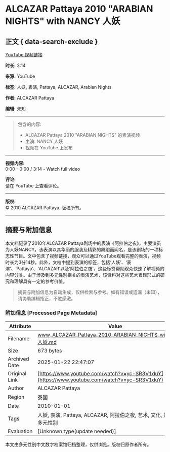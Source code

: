 # ALCAZAR Pattaya 2010 "ARABIAN NIGHTS" with NANCY 人妖

## 正文 { data-search-exclude }


[YouTube 视频链接](https://www.youtube.com/watch?v=XXXXXXXX)

**时长:** 3:14

**来源:** YouTube

**标签:** 人妖, 表演, Pattaya, ALCAZAR, Arabian Nights

**作者:** ALCAZAR Pattaya

**编辑:** 未知

---

> 包含的内容:  
> 
> - ALCAZAR Pattaya 2010 "ARABIAN NIGHTS" 的表演视频  
> - 主演: NANCY 人妖  
> - 视频在 YouTube 上发布

---

**视频内容:**  
0:00 - 0:00 / 3:14 - Watch full video

**评论:**  
请在 YouTube 上查看评论。

---

**版权:**  
© 2010 ALCAZAR Pattaya. 版权所有。

---
<!-- tcd_original_link https://www.youtube.com/watch?v=yc-SR3V1duY -->


## 摘要与附加信息

<!-- tcd_abstract -->
本文档记录了2010年ALCAZAR Pattaya剧场中的表演《阿拉伯之夜》，主要演员为人妖NANCY。该表演以其华丽的服装及精彩的舞蹈而闻名，是该剧场的一项标志性节目。文中包含了视频链接，观众可以通过YouTube观看完整的表演，视频时长为3分14秒。此外，文档中提到表演的标签，包括‘人妖’、‘表演’、‘Pattaya’、‘ALCAZAR’以及‘阿拉伯之夜’，这些标签帮助观众快速了解视频的内容分类。由于涉及到多元性别相关的表演艺术，该资料对这些艺术表现形式的研究和理解具有一定的参考价值。
<!-- tcd_abstract_end -->

> 摘要与附加信息为自动生成，仅供检索与参考。如有错误或遗漏（未知），请协助编辑指正，不胜感激。

### 附加信息 [Processed Page Metadata]

| Attribute       | Value                                  |
|-----------------|----------------------------------------|
| Filename        | www_ALCAZAR_Pattaya_2010_ARABIAN_NIGHTS_with_NANCY_人妖.md                             |
| Size            | 673 bytes                           |
| Archived Date   | 2025-01-22 22:47:07                             |
| Original Link   | [https://www.youtube.com/watch?v=yc-SR3V1duY](https://www.youtube.com/watch?v=yc-SR3V1duY)                       |
| Author          | ALCAZAR Pattaya                               |
| Region          | 泰国                               |
| Date            | 2010-01-01                                 |
| Tags            | 人妖, 表演, Pattaya, ALCAZAR, 阿拉伯之夜, 艺术, 文化, 娱乐, 视频, 多元性别                                 |
| Evaluation            | [Unknown type(update needed)]                                 |
<!-- tcd_table_end -->

本文由多元性别中文数字档案馆归档整理，仅供浏览。版权归原作者所有。
